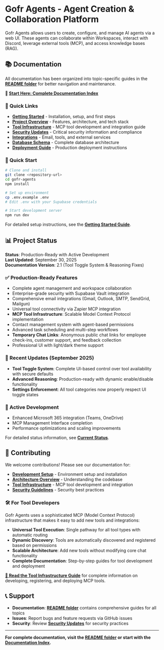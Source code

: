 # Gofr Agents - Agent Creation & Collaboration Platform

Gofr Agents allows users to create, configure, and manage AI agents via a web UI. These agents can collaborate within Workspaces, interact with Discord, leverage external tools (MCP), and access knowledge bases (RAG).

## 📚 Documentation

All documentation has been organized into topic-specific guides in the **[README folder](README/)** for better navigation and maintenance.

**📖 [Start Here: Complete Documentation Index](README/index.md)**

### 🚀 Quick Links
- **[Getting Started](README/getting-started.md)** - Installation, setup, and first steps
- **[Project Overview](README/project-overview.md)** - Features, architecture, and tech stack
- **[Tool Infrastructure](README/tool-infrastructure.md)** - MCP tool development and integration guide
- **[Security Updates](README/security-updates.md)** - Critical security information and compliance
- **[Integrations](README/integrations.md)** - Email, tools, and external services
- **[Database Schema](README/database-schema.md)** - Complete database architecture
- **[Deployment Guide](README/deployment.md)** - Production deployment instructions

### 🎯 Quick Start
```bash
# Clone and install
git clone <repository-url>
cd gofr-agents
npm install

# Set up environment
cp .env.example .env
# Edit .env with your Supabase credentials

# Start development server
npm run dev
```

For detailed setup instructions, see the **[Getting Started Guide](README/getting-started.md)**.

## 📊 Project Status

**Status**: Production-Ready with Active Development  
**Last Updated**: September 30, 2025  
**Documentation Version**: 2.1 (Tool Toggle System & Reasoning Fixes)

### ✅ Production-Ready Features
- Complete agent management and workspace collaboration
- Enterprise-grade security with Supabase Vault integration
- Comprehensive email integrations (Gmail, Outlook, SMTP, SendGrid, Mailgun)
- Universal tool connectivity via Zapier MCP integration
- **MCP Tool Infrastructure**: Scalable Model Context Protocol implementation
- Contact management system with agent-based permissions
- Advanced task scheduling and multi-step workflows
- **Temporary Chat Links**: Anonymous public chat links for employee check-ins, customer support, and feedback collection
- Professional UI with light/dark theme support

### 🎉 Recent Updates (September 2025)
- **Tool Toggle System**: Complete UI-based control over tool availability with secure defaults
- **Advanced Reasoning**: Production-ready with dynamic enable/disable functionality
- **Settings Enforcement**: All tool categories now properly respect UI toggle states

### 🔄 Active Development
- Enhanced Microsoft 365 integration (Teams, OneDrive)
- MCP Management Interface completion
- Performance optimizations and scaling improvements

For detailed status information, see **[Current Status](README/current-status.md)**.

## 🤝 Contributing

We welcome contributions! Please see our documentation for:
- **[Development Setup](README/getting-started.md)** - Environment setup and installation
- **[Architecture Overview](README/project-overview.md)** - Understanding the codebase
- **[Tool Infrastructure](README/tool-infrastructure.md)** - MCP tool development and integration
- **[Security Guidelines](README/security-updates.md)** - Security best practices

### 🛠️ For Tool Developers

Gofr Agents uses a sophisticated MCP (Model Context Protocol) infrastructure that makes it easy to add new tools and integrations:

- **Universal Tool Execution**: Single pathway for all tool types with automatic routing
- **Dynamic Discovery**: Tools are automatically discovered and registered based on permissions  
- **Scalable Architecture**: Add new tools without modifying core chat functionality
- **Complete Documentation**: Step-by-step guides for tool development and deployment

**[📖 Read the Tool Infrastructure Guide](README/tool-infrastructure.md)** for complete information on developing, registering, and deploying MCP tools.

## 📞 Support

- **Documentation**: **[README folder](README/)** contains comprehensive guides for all topics
- **Issues**: Report bugs and feature requests via GitHub issues
- **Security**: Review **[Security Updates](README/security-updates.md)** for security practices

---

**For complete documentation, visit the [README folder](README/) or start with the [Documentation Index](README/index.md).**
